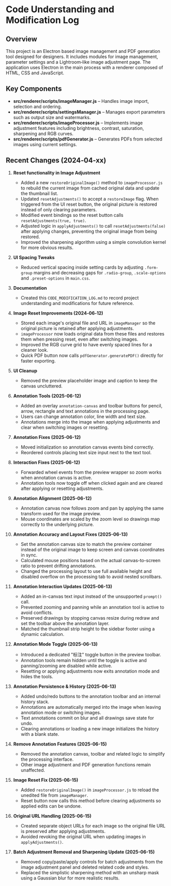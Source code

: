 # Code Understanding and Modification Log

## Overview
This project is an Electron based image management and PDF generation tool designed for designers. It includes modules for image management, parameter settings and a Lightroom‑like image adjustment page. The application uses Electron in the main process with a renderer composed of HTML, CSS and JavaScript.

## Key Components
- **src/renderer/scripts/imageManager.js** – Handles image import, selection and ordering.
- **src/renderer/scripts/settingsManager.js** – Manages export parameters such as output size and watermarks.
- **src/renderer/scripts/imageProcessor.js** – Implements image adjustment features including brightness, contrast, saturation, sharpening and RGB curves.
- **src/renderer/scripts/pdfGenerator.js** – Generates PDFs from selected images using current settings.

## Recent Changes (2024‑04‑xx)
1. **Reset functionality in Image Adjustment**
   - Added a new `restoreOriginalImage()` method to `imageProcessor.js` to rebuild the current image from cached original data and update the thumbnail list.
   - Updated `resetAdjustments()` to accept a `restoreImage` flag. When triggered from the UI reset button, the original picture is restored instead of only clearing parameters.
   - Modified event bindings so the reset button calls `resetAdjustments(true, true)`.
   - Adjusted logic in `applyAdjustments()` to call `resetAdjustments(false)` after applying changes, preventing the original image from being restored.
   - Improved the sharpening algorithm using a simple convolution kernel for more obvious results.

2. **UI Spacing Tweaks**
   - Reduced vertical spacing inside setting cards by adjusting `.form-group` margins and decreasing gaps for `.radio-group`, `.scale-options` and `.preset-options` in `main.css`.

3. **Documentation**
   - Created this `CODE_MODIFICATION_LOG.md` to record project understanding and modifications for future reference.

4. **Image Reset Improvements (2024‑06‑12)**
   - Stored each image's original file and URL in `imageManager` so the original picture is retained after applying adjustments.
   - `imageProcessor` now loads original data from these files and restores them when pressing reset, even after switching images.
   - Improved the RGB curve grid to have evenly spaced lines for a cleaner look.
   - Quick PDF button now calls `pdfGenerator.generatePDF()` directly for faster exporting.


5. **UI Cleanup**
   - Removed the preview placeholder image and caption to keep the canvas uncluttered.

6. **Annotation Tools (2025-06-12)**
   - Added an overlay `annotation-canvas` and toolbar buttons for pencil, arrow, rectangle and text annotations in the processing page.
   - Users can change annotation color, line width and text size.
   - Annotations merge into the image when applying adjustments and clear when switching images or resetting.

7. **Annotation Fixes (2025-06-12)**
   - Moved initialization so annotation canvas events bind correctly.
   - Reordered controls placing text size input next to the text tool.

8. **Interaction Fixes (2025-06-12)**
   - Forwarded wheel events from the preview wrapper so zoom works when annotation canvas is active.
   - Annotation tools now toggle off when clicked again and are cleared after applying or resetting adjustments.

9. **Annotation Alignment (2025-06-12)**
   - Annotation canvas now follows zoom and pan by applying the same transform used for the image preview.
   - Mouse coordinates are scaled by the zoom level so drawings map correctly to the underlying picture.

10. **Annotation Accuracy and Layout Fixes (2025-06-13)**
    - Set the annotation canvas size to match the preview container instead of the original image to keep screen and canvas coordinates in sync.
    - Calculated mouse positions based on the actual canvas-to-screen ratio to prevent drifting annotations.
    - Changed the processing layout to use full available height and disabled overflow on the processing tab to avoid nested scrollbars.

11. **Annotation Interaction Updates (2025-06-13)**
    - Added an in-canvas text input instead of the unsupported `prompt()` call.
    - Prevented zooming and panning while an annotation tool is active to avoid conflicts.
    - Preserved drawings by stopping canvas resize during redraw and set the toolbar above the annotation layer.
    - Matched the thumbnail strip height to the sidebar footer using a dynamic calculation.

12. **Annotation Mode Toggle (2025-06-13)**
    - Introduced a dedicated "标注" toggle button in the preview toolbar.
    - Annotation tools remain hidden until the toggle is active and panning/zooming are disabled while active.
    - Resetting or applying adjustments now exits annotation mode and hides the tools.

13. **Annotation Persistence & History (2025-06-13)**
    - Added undo/redo buttons to the annotation toolbar and an internal history stack.
    - Annotations are automatically merged into the image when leaving annotation mode or switching images.
    - Text annotations commit on blur and all drawings save state for undo.
    - Clearing annotations or loading a new image initializes the history with a blank state.

14. **Remove Annotation Features (2025-06-15)**
    - Removed the annotation canvas, toolbar and related logic to simplify the processing interface.
    - Other image adjustment and PDF generation functions remain unaffected.

15. **Image Reset Fix (2025-06-15)**
    - Added `restoreOriginalImage()` in `imageProcessor.js` to reload the unedited file from `imageManager`.
    - Reset button now calls this method before clearing adjustments so applied edits can be undone.

16. **Original URL Handling (2025-06-15)**
    - Created separate object URLs for each image so the original file URL is preserved after applying adjustments.
    - Avoided revoking the original URL when updating images in `applyAdjustments()`.

17. **Batch Adjustment Removal and Sharpening Update (2025-06-15)**
    - Removed copy/paste/apply controls for batch adjustments from the image adjustment panel and deleted related code and styles.
    - Replaced the simplistic sharpening method with an unsharp mask using a Gaussian blur for more realistic results.

